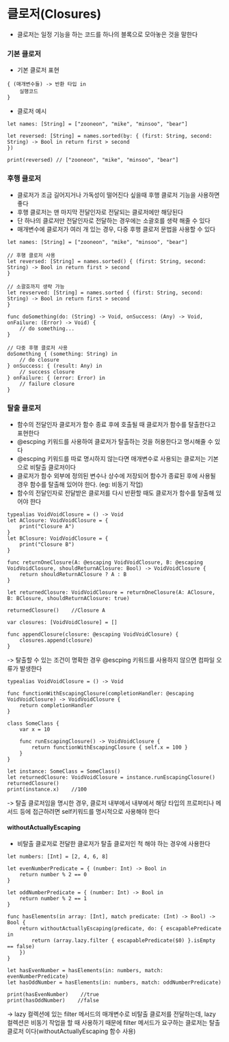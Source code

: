 # 클로저(Closures)
- 클로저는 일정 기능을 하는 코드를 하나의 블록으로 모아놓은 것을 말한다

### 기본 클로저
- 기본 클로저 표현
```
{ (매개변수들) -> 반환 타입 in
    실행코드
}
```
- 클로저 예시
```
let names: [String] = ["zooneon", "mike", "minsoo", "bear"]

let reversed: [String] = names.sorted(by: { (first: String, second: String) -> Bool in return first > second 
})

print(reversed) // ["zooneon", "mike", "minsoo", "bear"]
```

### 후행 클로저
- 클로저가 조금 길어지거나 가독성이 떨어진다 싶을때 후행 클로저 기능을 사용하면 좋다
- 후행 클로저는 맨 마지막 전달인자로 전달되는 클로저에만 해당된다
- 단 하나의 클로저만 전달인자로 전달하는 경우에는 소괄호를 생략 해줄 수 있다
- 매개변수에 클로저가 여러 개 있는 경우, 다중 후행 클로저 문법을 사용할 수 있다

```
let names: [String] = ["zooneon", "mike", "minsoo", "bear"]

// 후행 클로저 사용
let reversed: [String] = names.sorted() { (first: String, second: String) -> Bool in return first > second 
}

// 소괄호까지 생략 가능
let revserved: [String] = names.sorted { (first: String, second: String) -> Bool in return first > second 
}

func doSomething(do: (String) -> Void, onSuccess: (Any) -> Void, onFailure: (Error) -> Void) {
    // do something...
}

// 다중 후행 클로저 사용
doSomething { (something: String) in
    // do closure
} onSuccess: { (result: Any) in 
    // success closure
} onFailure: { (error: Error) in
    // failure closure
}
```

### 탈출 클로저
- 함수의 전달인자 클로저가 함수 종료 후에 호출될 때 클로저가 함수를 탈출한다고 표현한다
- @escping 키워드를 사용하여 클로저가 탈출하는 것을 허용한다고 명시해줄 수 있다
- @escping 키워드를 따로 명시하지 않는다면 매개변수로 사용되는 클로저는 기본으로 비탈출 클로저이다
- 클로저가 함수 외부에 정의된 변수나 상수에 저장되어 함수가 종료된 후에 사용될 경우 함수를 탈출해 있어야 한다. (eg: 비동기 작업)
- 함수의 전달인자로 전달받은 클로저를 다시 반환할 때도 클로저가 함수를 탈출해 있어야 한다

```
typealias VoidVoidClosure = () -> Void
let AClosure: VoidVoidClosure = {
    print("Closure A")
}
let BClosure: VoidVoidClosure = {
    print("Closure B")
}

func returnOneClosure(A: @escaping VoidVoidClosure, B: @escaping VoidVoidClosure, shouldReturnAClosure: Bool) -> VoidVoidClosure {
    return shouldReturnAClosure ? A : B
}

let returnedClosure: VoidVoidClosure = returnOneClosure(A: AClosure, B: BClosure, shouldReturnAClosure: true)

returnedClosure()    //Closure A

var closures: [VoidVoidClosure] = []

func appendClosure(closure: @escaping VoidVoidClosure) {
    closures.append(closure)
}
```
-> 탈출할 수 있는 조건이 명확한 경우 @escping 키워드를 사용하지 않으면 컴파일 오류가 발생한다
```
typealias VoidVoidClosure = () -> Void

func functionWithEscapingClosure(completionHandler: @escaping VoidVoidClosure) -> VoidVoidClosure {
    return completionHandler
}

class SomeClass {
    var x = 10
    
    func runEscapingClosure() -> VoidVoidClosure {
        return functionWithEscapingClosure { self.x = 100 }
    }
}

let instance: SomeClass = SomeClass()
let returnedClosure: VoidVoidClosure = instance.runEscapingClosure()
returnedClosure()
print(instance.x)    //100
```
-> 탈출 클로저임을 명시한 경우, 클로저 내부에서 내부에서 해당 타입의 프로퍼티나 메서드 등에 접근하려면 self키워드를 명시적으로 사용해야 한다

#### withoutActuallyEscaping
- 비탈출 클로저로 전달한 클로저가 탈출 클로저인 척 해야 하는 경우에 사용한다

```
let numbers: [Int] = [2, 4, 6, 8]

let evenNumberPredicate = { (number: Int) -> Bool in
    return number % 2 == 0
}

let oddNumberPredicate = { (number: Int) -> Bool in
    return number % 2 == 1
}

func hasElements(in array: [Int], match predicate: (Int) -> Bool) -> Bool {
    return withoutActuallyEscaping(predicate, do: { escapablePredicate in
        return (array.lazy.filter { escapablePredicate($0) }.isEmpty == false)
    })
}

let hasEvenNumber = hasElements(in: numbers, match: evenNumberPredicate)
let hasOddNumber = hasElements(in: numbers, match: oddNumberPredicate)

print(hasEvenNumber)    //true
print(hasOddNumber)    //false
```
-> lazy 컬렉션에 있는 filter 메서드의 매개변수로 비탈출 클로저를 전달하는데, lazy 컬렉션은 비동기 작업을 할 때 사용하기 때문에 filter 메서드가 요구하는 클로저는 탈출 클로저 이다(withoutActuallyEscaping 함수 사용)